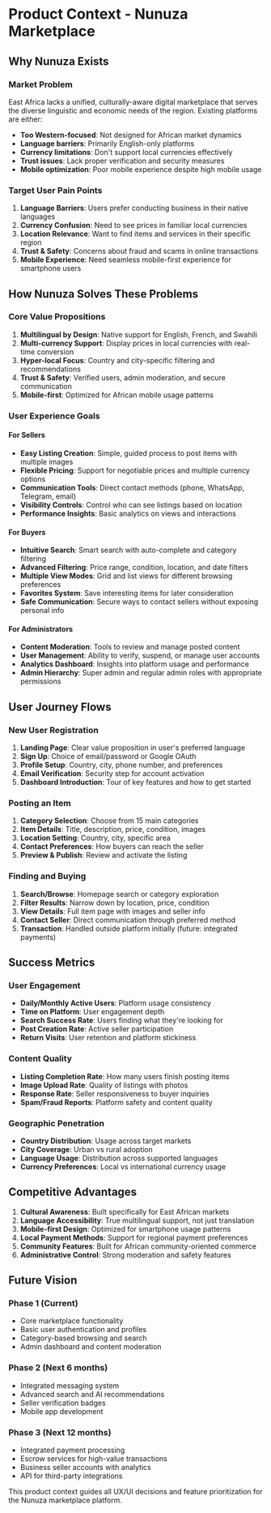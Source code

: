 # Product Context - Nunuza Marketplace

## Why Nunuza Exists

### Market Problem
East Africa lacks a unified, culturally-aware digital marketplace that serves the diverse linguistic and economic needs of the region. Existing platforms are either:
- **Too Western-focused**: Not designed for African market dynamics
- **Language barriers**: Primarily English-only platforms
- **Currency limitations**: Don't support local currencies effectively
- **Trust issues**: Lack proper verification and security measures
- **Mobile optimization**: Poor mobile experience despite high mobile usage

### Target User Pain Points
1. **Language Barriers**: Users prefer conducting business in their native languages
2. **Currency Confusion**: Need to see prices in familiar local currencies
3. **Location Relevance**: Want to find items and services in their specific region
4. **Trust & Safety**: Concerns about fraud and scams in online transactions
5. **Mobile Experience**: Need seamless mobile-first experience for smartphone users

## How Nunuza Solves These Problems

### Core Value Propositions
1. **Multilingual by Design**: Native support for English, French, and Swahili
2. **Multi-currency Support**: Display prices in local currencies with real-time conversion
3. **Hyper-local Focus**: Country and city-specific filtering and recommendations
4. **Trust & Safety**: Verified users, admin moderation, and secure communication
5. **Mobile-first**: Optimized for African mobile usage patterns

### User Experience Goals

#### For Sellers
- **Easy Listing Creation**: Simple, guided process to post items with multiple images
- **Flexible Pricing**: Support for negotiable prices and multiple currency options
- **Communication Tools**: Direct contact methods (phone, WhatsApp, Telegram, email)
- **Visibility Controls**: Control who can see listings based on location
- **Performance Insights**: Basic analytics on views and interactions

#### For Buyers
- **Intuitive Search**: Smart search with auto-complete and category filtering
- **Advanced Filtering**: Price range, condition, location, and date filters
- **Multiple View Modes**: Grid and list views for different browsing preferences
- **Favorites System**: Save interesting items for later consideration
- **Safe Communication**: Secure ways to contact sellers without exposing personal info

#### For Administrators
- **Content Moderation**: Tools to review and manage posted content
- **User Management**: Ability to verify, suspend, or manage user accounts
- **Analytics Dashboard**: Insights into platform usage and performance
- **Admin Hierarchy**: Super admin and regular admin roles with appropriate permissions

## User Journey Flows

### New User Registration
1. **Landing Page**: Clear value proposition in user's preferred language
2. **Sign Up**: Choice of email/password or Google OAuth
3. **Profile Setup**: Country, city, phone number, and preferences
4. **Email Verification**: Security step for account activation
5. **Dashboard Introduction**: Tour of key features and how to get started

### Posting an Item
1. **Category Selection**: Choose from 15 main categories
2. **Item Details**: Title, description, price, condition, images
3. **Location Setting**: Country, city, specific area
4. **Contact Preferences**: How buyers can reach the seller
5. **Preview & Publish**: Review and activate the listing

### Finding and Buying
1. **Search/Browse**: Homepage search or category exploration
2. **Filter Results**: Narrow down by location, price, condition
3. **View Details**: Full item page with images and seller info
4. **Contact Seller**: Direct communication through preferred method
5. **Transaction**: Handled outside platform initially (future: integrated payments)

## Success Metrics

### User Engagement
- **Daily/Monthly Active Users**: Platform usage consistency
- **Time on Platform**: User engagement depth
- **Search Success Rate**: Users finding what they're looking for
- **Post Creation Rate**: Active seller participation
- **Return Visits**: User retention and platform stickiness

### Content Quality
- **Listing Completion Rate**: How many users finish posting items
- **Image Upload Rate**: Quality of listings with photos
- **Response Rate**: Seller responsiveness to buyer inquiries
- **Spam/Fraud Reports**: Platform safety and content quality

### Geographic Penetration
- **Country Distribution**: Usage across target markets
- **City Coverage**: Urban vs rural adoption
- **Language Usage**: Distribution across supported languages
- **Currency Preferences**: Local vs international currency usage

## Competitive Advantages

1. **Cultural Awareness**: Built specifically for East African markets
2. **Language Accessibility**: True multilingual support, not just translation
3. **Mobile-first Design**: Optimized for smartphone usage patterns
4. **Local Payment Methods**: Support for regional payment preferences
5. **Community Features**: Built for African community-oriented commerce
6. **Administrative Control**: Strong moderation and safety features

## Future Vision

### Phase 1 (Current)
- Core marketplace functionality
- Basic user authentication and profiles
- Category-based browsing and search
- Admin dashboard and content moderation

### Phase 2 (Next 6 months)
- Integrated messaging system
- Advanced search and AI recommendations
- Seller verification badges
- Mobile app development

### Phase 3 (Next 12 months)
- Integrated payment processing
- Escrow services for high-value transactions
- Business seller accounts with analytics
- API for third-party integrations

This product context guides all UX/UI decisions and feature prioritization for the Nunuza marketplace platform. 